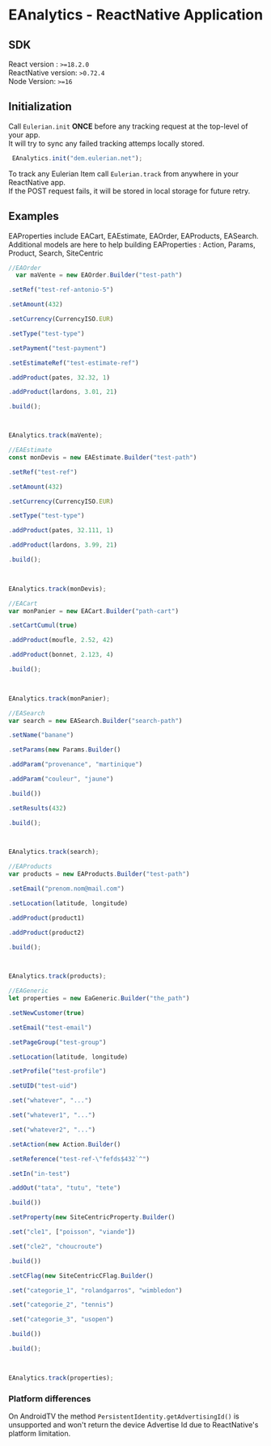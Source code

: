 # EAnalytics - ReactNative Application

## SDK
React version : `>=18.2.0`  
ReactNative version: `>0.72.4`  
Node Version: `>=16`


## Initialization


Call `Eulerian.init` **ONCE** before any tracking request at the top-level of your app.  
It will try to sync any failed tracking attemps locally stored.

```javascript  
 EAnalytics.init("dem.eulerian.net");  
```  


To track any Eulerian Item call `Eulerian.track` from anywhere in your ReactNative app.  
If the POST request fails, it will be stored in local storage for future retry.


## Examples

EAProperties include EACart, EAEstimate, EAOrder, EAProducts, EASearch.
Additional models are here to help building EAProperties : Action, Params, Product, Search, SiteCentric
  ```javascript  
  //EAOrder
    var maVente = new EAOrder.Builder("test-path")

.setRef("test-ref-antonio-5")

.setAmount(432)

.setCurrency(CurrencyISO.EUR)

.setType("test-type")

.setPayment("test-payment")

.setEstimateRef("test-estimate-ref")

.addProduct(pates, 32.32, 1)

.addProduct(lardons, 3.01, 21)

.build();

  

EAnalytics.track(maVente);
  ```  


```javascript  
//EAEstimate
const monDevis = new EAEstimate.Builder("test-path")

.setRef("test-ref")

.setAmount(432)

.setCurrency(CurrencyISO.EUR)

.setType("test-type")

.addProduct(pates, 32.111, 1)

.addProduct(lardons, 3.99, 21)

.build();

  

EAnalytics.track(monDevis); 
```  

```javascript  
//EACart
var monPanier = new EACart.Builder("path-cart")

.setCartCumul(true)

.addProduct(moufle, 2.52, 42)

.addProduct(bonnet, 2.123, 4)

.build();

  

EAnalytics.track(monPanier);
```  

```javascript  
//EASearch
var search = new EASearch.Builder("search-path")

.setName("banane")

.setParams(new Params.Builder()

.addParam("provenance", "martinique")

.addParam("couleur", "jaune")

.build())

.setResults(432)

.build();

  

EAnalytics.track(search); 
```  

```javascript  
//EAProducts
var products = new EAProducts.Builder("test-path")

.setEmail("prenom.nom@mail.com")

.setLocation(latitude, longitude)

.addProduct(product1)

.addProduct(product2)

.build();

  

EAnalytics.track(products);
```  
```javascript  
//EAGeneric
let properties = new EaGeneric.Builder("the_path")

.setNewCustomer(true)

.setEmail("test-email")

.setPageGroup("test-group")

.setLocation(latitude, longitude)

.setProfile("test-profile")

.setUID("test-uid")

.set("whatever", "...")

.set("whatever1", "...")

.set("whatever2", "...")

.setAction(new Action.Builder()

.setReference("test-ref-\"fefds$432`^")

.setIn("in-test")

.addOut("tata", "tutu", "tete")

.build())

.setProperty(new SiteCentricProperty.Builder()

.set("cle1", ["poisson", "viande"])

.set("cle2", "choucroute")

.build())

.setCFlag(new SiteCentricCFlag.Builder()

.set("categorie_1", "rolandgarros", "wimbledon")

.set("categorie_2", "tennis")

.set("categorie_3", "usopen")

.build())

.build();

  

EAnalytics.track(properties);
```


### Platform differences
On AndroidTV the method `PersistentIdentity.getAdvertisingId()` is unsupported and won't return the device Advertise Id due to ReactNative's platform limitation.
  

